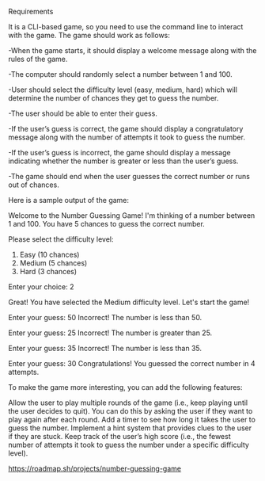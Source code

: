 Requirements

It is a CLI-based game, so you need to use the command line to interact with the game. The game should work as follows:

-When the game starts, it should display a welcome message along with the rules of the game.

-The computer should randomly select a number between 1 and 100.

-User should select the difficulty level (easy, medium, hard) which will determine the number of chances they get to guess the number.

-The user should be able to enter their guess.

-If the user’s guess is correct, the game should display a congratulatory message along with the number of attempts it took to guess the number.

-If the user’s guess is incorrect, the game should display a message indicating whether the number is greater or less than the user’s guess.

-The game should end when the user guesses the correct number or runs out of chances.

Here is a sample output of the game:

Welcome to the Number Guessing Game!
I'm thinking of a number between 1 and 100.
You have 5 chances to guess the correct number.

Please select the difficulty level:
1. Easy (10 chances)
2. Medium (5 chances)
3. Hard (3 chances)

Enter your choice: 2

Great! You have selected the Medium difficulty level.
Let's start the game!

Enter your guess: 50
Incorrect! The number is less than 50.

Enter your guess: 25
Incorrect! The number is greater than 25.

Enter your guess: 35
Incorrect! The number is less than 35.

Enter your guess: 30
Congratulations! You guessed the correct number in 4 attempts.

To make the game more interesting, you can add the following features:

Allow the user to play multiple rounds of the game (i.e., keep playing until the user decides to quit). You can do this by asking the user if they want to play again after each round.
Add a timer to see how long it takes the user to guess the number.
Implement a hint system that provides clues to the user if they are stuck.
Keep track of the user’s high score (i.e., the fewest number of attempts it took to guess the number under a specific difficulty level).

https://roadmap.sh/projects/number-guessing-game